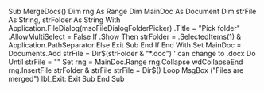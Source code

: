 Sub MergeDocs()
Dim rng As Range
Dim MainDoc As Document
Dim strFile As String, strFolder As String
  With Application.FileDialog(msoFileDialogFolderPicker)
    .Title = "Pick folder"
    .AllowMultiSelect = False
    If .Show Then
      strFolder = .SelectedItems(1) & Application.PathSeparator
    Else
      Exit Sub
    End If
  End With
  Set MainDoc = Documents.Add
  strFile = Dir$(strFolder & "*.doc") ' can change to .docx
  Do Until strFile = ""
    Set rng = MainDoc.Range
    rng.Collapse wdCollapseEnd
    rng.InsertFile strFolder & strFile
    strFile = Dir$()
  Loop
  MsgBox ("Files are merged")
lbl_Exit:
  Exit Sub
End Sub


